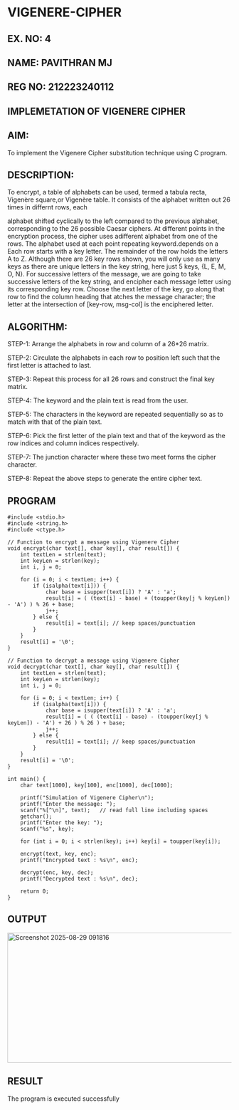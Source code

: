 # VIGENERE-CIPHER
## EX. NO: 4
## NAME: PAVITHRAN MJ
## REG NO: 212223240112

## IMPLEMETATION OF VIGENERE CIPHER
 

## AIM:

To implement the Vigenere Cipher substitution technique using C program.

## DESCRIPTION:

To encrypt, a table of alphabets can be used, termed a tabula recta, Vigenère square,or Vigenère table. It consists of the alphabet written out 26 times in differnt rows, each
 
alphabet shifted cyclically to the left compared to the previous alphabet, corresponding to the 26 possible Caesar ciphers. At different points in the encryption process, the cipher uses adifferent alphabet from one of the rows. The alphabet used at each point repeating keyword.depends on a Each row starts with a key letter. The remainder of the row holds the letters A to Z. Although there are 26 key rows shown, you will only use as many keys as there are unique letters in the key string, here just 5 keys, {L, E, M, O, N}. For successive letters of the message, we are going to take successive letters of the key string, and encipher each message letter using its corresponding key row. Choose the next letter of the key, go along that row to find the column heading that	atches the message character; the letter at the intersection of
[key-row, msg-col] is the enciphered letter.


## ALGORITHM:

STEP-1: Arrange the alphabets in row and column of a 26*26 matrix.


STEP-2: Circulate the alphabets in each row to position left such that the first letter is attached to last.


STEP-3: Repeat this process for all 26 rows and construct the final key matrix.


STEP-4: The keyword and the plain text is read from the user.


STEP-5: The characters in the keyword are repeated sequentially so as to match with that of the plain text.


STEP-6: Pick the first letter of the plain text and that of the keyword as the row indices and column indices respectively.


STEP-7: The junction character where these two meet forms the cipher character.


STEP-8: Repeat the above steps to generate the entire cipher text.


## PROGRAM
```
#include <stdio.h>
#include <string.h>
#include <ctype.h>

// Function to encrypt a message using Vigenere Cipher
void encrypt(char text[], char key[], char result[]) {
    int textLen = strlen(text);
    int keyLen = strlen(key);
    int i, j = 0;

    for (i = 0; i < textLen; i++) {
        if (isalpha(text[i])) {
            char base = isupper(text[i]) ? 'A' : 'a';
            result[i] = ( (text[i] - base) + (toupper(key[j % keyLen]) - 'A') ) % 26 + base;
            j++;
        } else {
            result[i] = text[i]; // keep spaces/punctuation
        }
    }
    result[i] = '\0';
}

// Function to decrypt a message using Vigenere Cipher
void decrypt(char text[], char key[], char result[]) {
    int textLen = strlen(text);
    int keyLen = strlen(key);
    int i, j = 0;

    for (i = 0; i < textLen; i++) {
        if (isalpha(text[i])) {
            char base = isupper(text[i]) ? 'A' : 'a';
            result[i] = ( ( (text[i] - base) - (toupper(key[j % keyLen]) - 'A') + 26 ) % 26 ) + base;
            j++;
        } else {
            result[i] = text[i]; // keep spaces/punctuation
        }
    }
    result[i] = '\0';
}

int main() {
    char text[1000], key[100], enc[1000], dec[1000];

    printf("Simulation of Vigenere Cipher\n");
    printf("Enter the message: ");
    scanf("%[^\n]", text);   // read full line including spaces
    getchar();
    printf("Enter the key: ");
    scanf("%s", key);

    for (int i = 0; i < strlen(key); i++) key[i] = toupper(key[i]);

    encrypt(text, key, enc);
    printf("Encrypted text : %s\n", enc);

    decrypt(enc, key, dec);
    printf("Decrypted text : %s\n", dec);

    return 0;
}

```

## OUTPUT
<img width="577" height="292" alt="Screenshot 2025-08-29 091816" src="https://github.com/user-attachments/assets/d2e11c35-a3ad-4e7f-9611-81cc2a1ff2f0" />



## RESULT
The program is executed successfully
